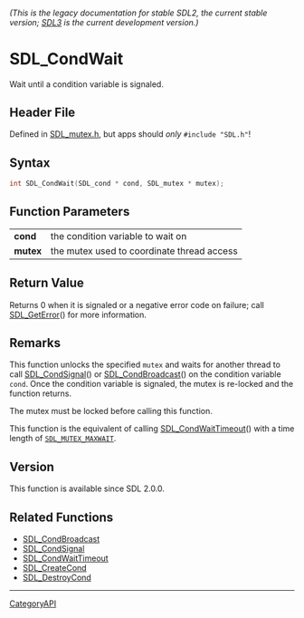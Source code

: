 ###### (This is the legacy documentation for stable SDL2, the current stable version; [SDL3](https://wiki.libsdl.org/SDL3/) is the current development version.)
# SDL_CondWait

Wait until a condition variable is signaled.

## Header File

Defined in [SDL_mutex.h](https://github.com/libsdl-org/SDL/blob/SDL2/include/SDL_mutex.h), but apps should _only_ `#include "SDL.h"`!

## Syntax

```c
int SDL_CondWait(SDL_cond * cond, SDL_mutex * mutex);

```

## Function Parameters

|               |                                            |
| ------------- | ------------------------------------------ |
| **cond**      | the condition variable to wait on          |
| **mutex**     | the mutex used to coordinate thread access |

## Return Value

Returns 0 when it is signaled or a negative error code on failure; call
[SDL_GetError](SDL_GetError)() for more information.

## Remarks

This function unlocks the specified `mutex` and waits for another thread to
call [SDL_CondSignal](SDL_CondSignal)() or
[SDL_CondBroadcast](SDL_CondBroadcast)() on the condition variable `cond`.
Once the condition variable is signaled, the mutex is re-locked and the
function returns.

The mutex must be locked before calling this function.

This function is the equivalent of calling
[SDL_CondWaitTimeout](SDL_CondWaitTimeout)() with a time length of
[`SDL_MUTEX_MAXWAIT`](SDL_MUTEX_MAXWAIT).

## Version

This function is available since SDL 2.0.0.

## Related Functions

* [SDL_CondBroadcast](SDL_CondBroadcast)
* [SDL_CondSignal](SDL_CondSignal)
* [SDL_CondWaitTimeout](SDL_CondWaitTimeout)
* [SDL_CreateCond](SDL_CreateCond)
* [SDL_DestroyCond](SDL_DestroyCond)

----
[CategoryAPI](CategoryAPI)

